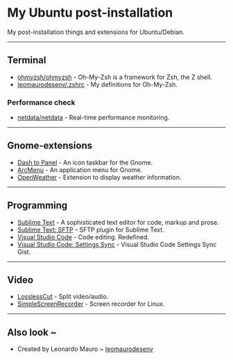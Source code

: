 # My Ubuntu post-installation

My post-installation things and extensions for Ubuntu/Debian.

---
## Terminal

- [ohmyzsh/ohmyzsh](https://github.com/ohmyzsh/ohmyzsh) - Oh-My-Zsh is a framework for Zsh, the Z shell.
- [leomaurodesenv/.zshrc](https://gist.github.com/leomaurodesenv/ed4300bc2ac9fb4016c30d706b74983a) - My definitions for Oh-My-Zsh.

### Performance check

- [netdata/netdata](https://github.com/netdata/netdata) - Real-time performance monitoring.

---
## Gnome-extensions

- [Dash to Panel](https://extensions.gnome.org/extension/1160/dash-to-panel/) - An icon taskbar for the Gnome.
- [ArcMenu](https://extensions.gnome.org/extension/3628/arcmenu/) - An application menu for Gnome.
- [OpenWeather](https://extensions.gnome.org/extension/750/openweather/) - Extension to display weather information.

---
## Programming

- [Sublime Text](https://www.sublimetext.com/) - A sophisticated text editor for code, markup and prose.
- [Sublime Text: SFTP](https://artisansweb.net/use-ftpsftp-sublime-text/) - SFTP plugin for Sublime Text.
- [Visual Studio Code](https://code.visualstudio.com/) - Code editing. Redefined.
- [Visual Studio Code: Settings Sync](https://gist.github.com/leomaurodesenv/a5eb1493f611e4c710011f2da480cb2e) - Visual Studio Code Settings Sync Gist.

---
## Video

- [LosslessCut](https://github.com/mifi/lossless-cut) - Split video/audio.
- [SimpleScreenRecorder](https://github.com/MaartenBaert/ssr) - Screen recorder for Linux.

---
## Also look ~

- Created by Leonardo Mauro ~ [leomaurodesenv](https://github.com/leomaurodesenv/)
